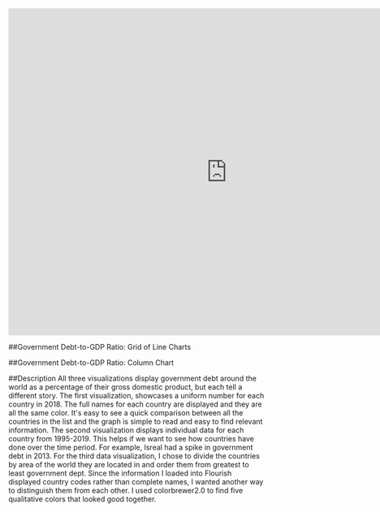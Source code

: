 <iframe src="https://data.oecd.org/chart/6sw2" width="860" height="645" style="border: 0" mozallowfullscreen="true" webkitallowfullscreen="true" allowfullscreen="true"><a href="https://data.oecd.org/chart/6sw2" target="_blank">OECD Chart: General government debt, Total, % of GDP, Annual, 2018</a></iframe>

##Government Debt-to-GDP Ratio: Grid of Line Charts
<div class="flourish-embed flourish-chart" data-src="visualisation/7238908"><script src="https://public.flourish.studio/resources/embed.js"></script></div>


##Government Debt-to-GDP Ratio: Column Chart
<div class="flourish-embed flourish-chart" data-src="visualisation/7238145"><script src="https://public.flourish.studio/resources/embed.js"></script></div>

##Description
All three visualizations display government debt around the world as a percentage of their gross domestic product, but each tell a different story. The first visualization, showcases a uniform number for each country in 2018. The full names for each country are displayed and they are all the same color. It's easy to see a quick comparison between all the countries in the list and the graph is simple to read and easy to find relevant information. The second visualization displays individual data for each country from 1995-2019. This helps if we want to see how countries have done over the time period. For example, Isreal had a spike in government debt in 2013. For the third data visualization, I chose to divide the countries by area of the world they are located in and order them from greatest to least government dept. Since the information I loaded into Flourish displayed country codes rather than complete names, I wanted another way to distinguish them from each other. I used colorbrewer2.0 to find five qualitative colors that looked good together.  
